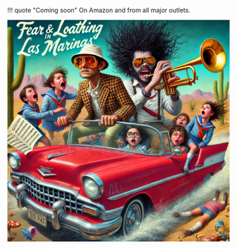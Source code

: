 !!! quote "Coming soon"
    On Amazon and from all major outlets.
    
![book cover image](../content/images/the-novel/cover.webp)

